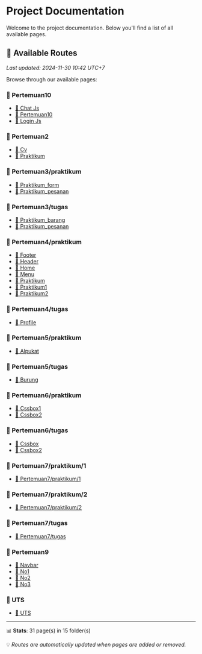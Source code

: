 # Project Documentation

Welcome to the project documentation. Below you'll find a list of all available pages.







## 📄 Available Routes

*Last updated: 2024-11-30 10:42 UTC+7*

Browse through our available pages:


### 📁 Pertemuan10

- [📄 Chat Js](https://tayen15.github.io/PemogramanWeb-1/Pertemuan10/chat-js)
- [📍 Pertemuan10](https://tayen15.github.io/PemogramanWeb-1/Pertemuan10/index)
- [📄 Login Js](https://tayen15.github.io/PemogramanWeb-1/Pertemuan10/login-js)

### 📁 Pertemuan2

- [📄 Cv](https://tayen15.github.io/PemogramanWeb-1/Pertemuan2/cv)
- [📄 Praktikum](https://tayen15.github.io/PemogramanWeb-1/Pertemuan2/praktikum)

### 📁 Pertemuan3/praktikum

- [📄 Praktikum_form](https://tayen15.github.io/PemogramanWeb-1/Pertemuan3/praktikum/praktikum_form)
- [📄 Praktikum_pesanan](https://tayen15.github.io/PemogramanWeb-1/Pertemuan3/praktikum/praktikum_pesanan)

### 📁 Pertemuan3/tugas

- [📄 Praktikum_barang](https://tayen15.github.io/PemogramanWeb-1/Pertemuan3/tugas/praktikum_barang)
- [📄 Praktikum_pesanan](https://tayen15.github.io/PemogramanWeb-1/Pertemuan3/tugas/praktikum_pesanan)

### 📁 Pertemuan4/praktikum

- [📄 Footer](https://tayen15.github.io/PemogramanWeb-1/Pertemuan4/praktikum/footer)
- [📄 Header](https://tayen15.github.io/PemogramanWeb-1/Pertemuan4/praktikum/header)
- [📄 Home](https://tayen15.github.io/PemogramanWeb-1/Pertemuan4/praktikum/home)
- [📄 Menu](https://tayen15.github.io/PemogramanWeb-1/Pertemuan4/praktikum/menu)
- [📄 Praktikum](https://tayen15.github.io/PemogramanWeb-1/Pertemuan4/praktikum/praktikum)
- [📄 Praktikum1](https://tayen15.github.io/PemogramanWeb-1/Pertemuan4/praktikum/praktikum1)
- [📄 Praktikum2](https://tayen15.github.io/PemogramanWeb-1/Pertemuan4/praktikum/praktikum2)

### 📁 Pertemuan4/tugas

- [📄 Profile](https://tayen15.github.io/PemogramanWeb-1/Pertemuan4/tugas/profile)

### 📁 Pertemuan5/praktikum

- [📄 Alpukat](https://tayen15.github.io/PemogramanWeb-1/Pertemuan5/praktikum/alpukat)

### 📁 Pertemuan5/tugas

- [📄 Burung](https://tayen15.github.io/PemogramanWeb-1/Pertemuan5/tugas/burung)

### 📁 Pertemuan6/praktikum

- [📄 Cssbox1](https://tayen15.github.io/PemogramanWeb-1/Pertemuan6/praktikum/cssbox1)
- [📄 Cssbox2](https://tayen15.github.io/PemogramanWeb-1/Pertemuan6/praktikum/cssbox2)

### 📁 Pertemuan6/tugas

- [📄 Cssbox](https://tayen15.github.io/PemogramanWeb-1/Pertemuan6/tugas/cssbox)
- [📄 Cssbox2](https://tayen15.github.io/PemogramanWeb-1/Pertemuan6/tugas/cssbox2)

### 📁 Pertemuan7/praktikum/1

- [📍 Pertemuan7/praktikum/1](https://tayen15.github.io/PemogramanWeb-1/Pertemuan7/praktikum/1/index)

### 📁 Pertemuan7/praktikum/2

- [📍 Pertemuan7/praktikum/2](https://tayen15.github.io/PemogramanWeb-1/Pertemuan7/praktikum/2/index)

### 📁 Pertemuan7/tugas

- [📍 Pertemuan7/tugas](https://tayen15.github.io/PemogramanWeb-1/Pertemuan7/tugas/index)

### 📁 Pertemuan9

- [📄 Navbar](https://tayen15.github.io/PemogramanWeb-1/Pertemuan9/navbar)
- [📄 No1](https://tayen15.github.io/PemogramanWeb-1/Pertemuan9/no1)
- [📄 No2](https://tayen15.github.io/PemogramanWeb-1/Pertemuan9/no2)
- [📄 No3](https://tayen15.github.io/PemogramanWeb-1/Pertemuan9/no3)

### 📁 UTS

- [📍 UTS](https://tayen15.github.io/PemogramanWeb-1/UTS/index)

---

📊 **Stats**: 31 page(s) in 15 folder(s)

💡 *Routes are automatically updated when pages are added or removed.*

